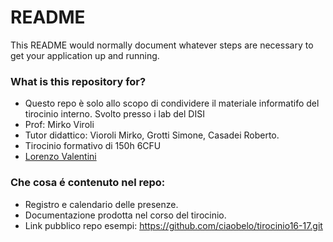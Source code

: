 # README #

This README would normally document whatever steps are necessary to get your application up and running.

### What is this repository for? ###

* Questo repo è solo allo scopo di condividere il materiale informatifo del tirocinio interno. Svolto presso i lab del DISI
* Prof: Mirko Viroli
* Tutor didattico: Vioroli Mirko, Grotti Simone, Casadei Roberto.
* Tirocinio formativo di 150h 6CFU
* [Lorenzo Valentini](lorenzo.valenntini5@studio.unibo.it)

### Che cosa é contenuto nel repo: ###

* Registro e calendario delle presenze.
* Documentazione prodotta nel corso del tirocinio.
* Link pubblico repo esempi: https://github.com/ciaobelo/tirocinio16-17.git